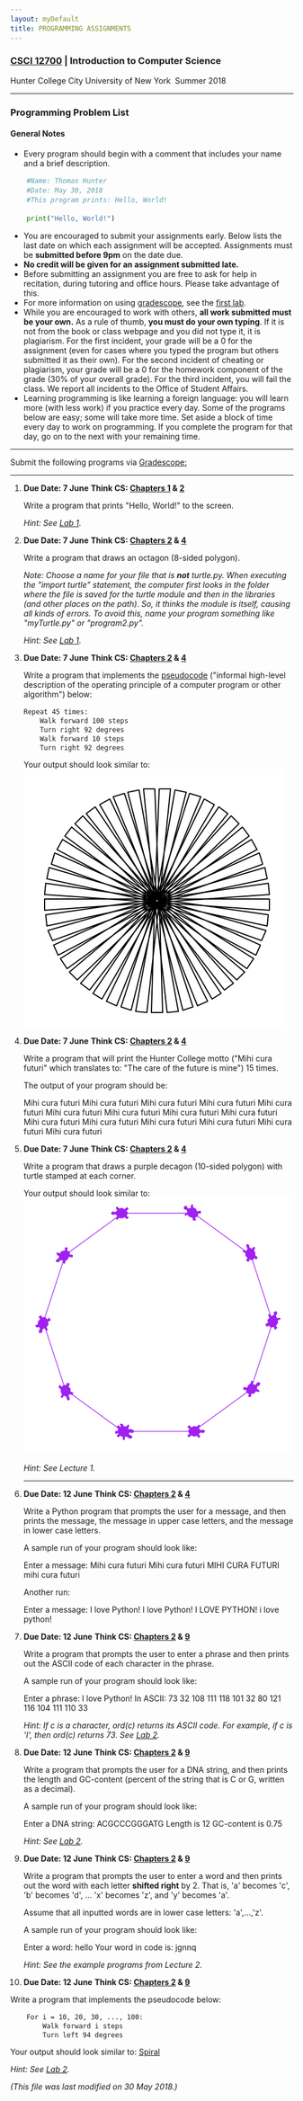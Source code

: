 ```yaml
---
layout: myDefault
title: PROGRAMMING ASSIGNMENTS
---
```

### [CSCI 12700](summer2018.md) | Introduction to Computer Science  
Hunter College City University of New York &nbsp;Summer 2018 

---

### Programming Problem List  


#### General Notes

*   Every program should begin with a comment that includes your name and a brief description.
```python    
    #Name: Thomas Hunter
    #Date: May 30, 2018
    #This program prints: Hello, World!
    
    print("Hello, World!")
```    
*   You are encouraged to submit your assignments early. Below lists the last date on which each assignment will be accepted. Assignments must be **submitted before 9pm** on the date due.
*   **No credit will be given for an assignment submitted late.**
*   Before submitting an assignment you are free to ask for help in recitation, during tutoring and office hours. Please take advantage of this.
*   For more information on using [gradescope](http://www.gradescope.com), see the [first lab](lab1.html).
*   While you are encouraged to work with others, **all work submitted must be your own.** As a rule of thumb, **you must do your own typing**. If it is not from the book or class webpage and you did not type it, it is plagiarism. For the first incident, your grade will be a 0 for the assignment (even for cases where you typed the program but others submitted it as their own). For the second incident of cheating or plagiarism, your grade will be a 0 for the homework component of the grade (30% of your overall grade). For the third incident, you will fail the class. We report all incidents to the Office of Student Affairs.
*   Learning programming is like learning a foreign language: you will learn more (with less work) if you practice every day. Some of the programs below are easy; some will take more time. Set aside a block of time every day to work on programming. If you complete the program for that day, go on to the next with your remaining time.
    

* * *

Submit the following programs via [Gradescope:](http://gradescope.com)

* * *

1.  **Due Date: 7 June** **Think CS: [Chapters 1](https://interactivepython.org/runestone/static/thinkcspy/GeneralIntro/toctree.html) & [2](https://interactivepython.org/runestone/static/thinkcspy/SimplePythonData/toctree.html)**  
    
    Write a program that prints "Hello, World!" to the screen.
    
    _Hint: See [Lab 1](lab1.html)._
    
2.  **Due Date: 7 June** **Think CS: [Chapters 2](https://interactivepython.org/runestone/static/thinkcspy/SimplePythonData/toctree.html) & [4](https://interactivepython.org/runestone/static/thinkcspy/PythonTurtle/toctree.html)**  
    
    Write a program that draws an octagon (8-sided polygon).  
      
    _Note: Choose a name for your file that is **not** turtle.py. When executing the "import turtle" statement, the computer first looks in the folder where the file is saved for the turtle module and then in the libraries (and other places on the path). So, it thinks the module is itself, causing all kinds of errors. To avoid this, name your program something like "myTurtle.py" or "program2.py"._
    
    _Hint: See [Lab 1](lab1.html)._
    
3.  **Due Date: 7 June** **Think CS: [Chapters 2](https://interactivepython.org/runestone/static/thinkcspy/SimplePythonData/toctree.html) & [4](https://interactivepython.org/runestone/static/thinkcspy/PythonTurtle/toctree.html)**  
    
    Write a program that implements the [pseudocode](http://en.wikipedia.org/wiki/Pseudocode) ("informal high-level description of the operating principle of a computer program or other algorithm") below:
    
        Repeat 45 times:
            Walk forward 100 steps
            Turn right 92 degrees
            Walk forward 10 steps
            Turn right 92 degrees
    
    Your output should look similar to:  
    ![](flower.png)
4.  **Due Date: 7 June** **Think CS: [Chapters 2](https://interactivepython.org/runestone/static/thinkcspy/SimplePythonData/toctree.html) & [4](https://interactivepython.org/runestone/static/thinkcspy/PythonTurtle/toctree.html)**  
    
    Write a program that will print the Hunter College motto ("Mihi cura futuri" which translates to: "The care of the future is mine") 15 times.
    
    The output of your program should be:
    
    Mihi cura futuri
    Mihi cura futuri
    Mihi cura futuri
    Mihi cura futuri
    Mihi cura futuri
    Mihi cura futuri
    Mihi cura futuri
    Mihi cura futuri
    Mihi cura futuri
    Mihi cura futuri
    Mihi cura futuri
    Mihi cura futuri
    Mihi cura futuri
    Mihi cura futuri
    Mihi cura futuri
    
5.  **Due Date: 7 June** **Think CS: [Chapters 2](https://interactivepython.org/runestone/static/thinkcspy/SimplePythonData/toctree.html) & [4](https://interactivepython.org/runestone/static/thinkcspy/PythonTurtle/toctree.html)**  
    
    Write a program that draws a purple decagon (10-sided polygon) with turtle stamped at each corner.
    
    Your output should look similar to:  
    ![](stampedDecagon.png)
    
    _Hint: See Lecture 1._
    
    * * *
    
6.  **Due Date: 12 June** **Think CS: [Chapters 2](https://interactivepython.org/runestone/static/thinkcspy/SimplePythonData/toctree.html) & [4](https://interactivepython.org/runestone/static/thinkcspy/PythonTurtle/toctree.html)**  
    
    Write a Python program that prompts the user for a message, and then prints the message, the message in upper case letters, and the message in lower case letters.
    
    A sample run of your program should look like:
    
    Enter a message:  Mihi cura futuri
    Mihi cura futuri
    MIHI CURA FUTURI
    mihi cura futuri
    
    Another run:
    
    Enter a message:  I love Python!
    I love Python!
    I LOVE PYTHON!
    i love python!
    
7.  **Due Date: 12 June** **Think CS: [Chapters 2](https://interactivepython.org/runestone/static/thinkcspy/SimplePythonData/toctree.html) & [9](http://interactivepython.org/runestone/static/thinkcspy/Strings/toctree.html)**  
    
    Write a program that prompts the user to enter a phrase and then prints out the ASCII code of each character in the phrase.
    
    A sample run of your program should look like:
    
    Enter a phrase:  I love Python!
    In ASCII: 
    73
    32
    108
    111
    118
    101
    32
    80
    121
    116
    104
    111
    110
    33
    
    _Hint: If c is a character, ord(c) returns its ASCII code. For example, if c is 'I', then ord(c) returns 73. See [Lab 2](lab2.html)._
    
8.  **Due Date: 12 June** **Think CS: [Chapters 2](https://interactivepython.org/runestone/static/thinkcspy/SimplePythonData/toctree.html) & [9](http://interactivepython.org/runestone/static/thinkcspy/Strings/toctree.html)**  
    
    Write a program that prompts the user for a DNA string, and then prints the length and GC-content (percent of the string that is C or G, written as a decimal).
    
    A sample run of your program should look like:
    
    Enter a DNA string:  ACGCCCGGGATG
    Length is 12
    GC-content is 0.75
    
    _Hint: See [Lab 2](lab2.html)._
    
9.  **Due Date: 12 June** **Think CS: [Chapters 2](https://interactivepython.org/runestone/static/thinkcspy/SimplePythonData/toctree.html) & [9](http://interactivepython.org/runestone/static/thinkcspy/Strings/toctree.html)**  
    
    Write a program that prompts the user to enter a word and then prints out the word with each letter **shifted right** by 2. That is, 'a' becomes 'c', 'b' becomes 'd', ... 'x' becomes 'z', and 'y' becomes 'a'.
    
    Assume that all inputted words are in lower case letters: 'a',...,'z'.
    
    A sample run of your program should look like:
    
    Enter a word: hello 
    Your word in code is: 
    jgnnq
    
    _Hint: See the example programs from Lecture 2._
    
10.  **Due Date: 12 June** **Think CS: [Chapters 2](https://interactivepython.org/runestone/static/thinkcspy/SimplePythonData/toctree.html) & [9](http://interactivepython.org/runestone/static/thinkcspy/Strings/toctree.html)**  

   Write a program that implements the pseudocode below:

        For i = 10, 20, 30, ..., 100:
            Walk forward i steps
            Turn left 94 degrees

   Your output should look similar to: [Spiral](spiral10.png)

   _Hint: See [Lab 2](lab2.html)._
   
<!--    

11.  **Due Date: 22 February** **Think CS: [Chapters 4](https://interactivepython.org/runestone/static/thinkcspy/PythonTurtle/toctree.html) & [9](http://interactivepython.org/runestone/static/thinkcspy/Strings/toctree.html)**  
    
    Write a program that asks the user for a message and then prints the message out, one character per line, in reverse order.
    
    A sample run of your program should look like:
    
    Enter a message:  I love Python!
    !
    n
    o
    h
    t
    y
    P
    
    e
    v
    o
    l
    
    I
    
    _Hint: See [Lab 2](lab2.html) or Lecture 2 notes._
    
12.  **Due Date: 23 February** **Think CS: [Chapters 2](https://interactivepython.org/runestone/static/thinkcspy/SimplePythonData/toctree.html) & [4](http://interactivepython.org/runestone/static/thinkcspy/PythonTurtle/toctree.html)**  
    
    Modify the program from [Lab 3](lab3.html) to show the shades of green.
    
    Your output should look similar to:  
    ![](shadesOfGreen.png)
    
13.  **Due Date: 26 February** **Think CS: [Chapters 2](https://interactivepython.org/runestone/static/thinkcspy/SimplePythonData/toctree.html) & [4](http://interactivepython.org/runestone/static/thinkcspy/PythonTurtle/toctree.html)**  
    
    Write a program that asks the user for the hexcode of a color and then displays a turtle that color.
    
    A sample run of your program should look like:
    
    Enter a hex string:  #A922A9
    
    and the output should look similar to:  
    ![](../f17/purplyTurtle.png)
    
    _Hint: See [Section 4.3](http://interactivepython.org/runestone/static/thinkcspy/PythonTurtle/InstancesAHerdofTurtles.html) for setting the background color and [Lab 3](lab3.html) for colors._
    
14.  **Due Date: 27 February** **Think CS: [Chapters 2](https://interactivepython.org/runestone/static/thinkcspy/SimplePythonData/toctree.html) & [4](https://interactivepython.org/runestone/static/thinkcspy/PythonTurtle/toctree.html)**  
    
    Write a program that asks the user for a name of an image .png file and the name of an output file. Your program should create a new image that has only the green channel of the original image.
    
    A sample run of your program should look like:
    
    Enter name of the input file:  csBridge.png
    Enter name of the output file:  greenH.png
    
    Sample input and resulting output files:
    
    ![](../f17/csBridge.png) ![](greenH.png)
    
    Note: before submitting your program for grading, remove the commands that show the image (i.e. the ones that pop up the graphics window with the image). The program is graded on a server on the cloud and does not have a graphics window, so, the plt.show() commands will give an error. Instead, the files your program produces are compared pixel-by-pixel to the answer to check for correctness.
    
15.  **Due Date: 28 February** **Think CS: [Chapters 2](https://interactivepython.org/runestone/static/thinkcspy/SimplePythonData/toctree.html) & [4](http://interactivepython.org/runestone/static/thinkcspy/PythonTurtle/toctree.html)**  
    
    Write a program that implements the pseudcode below. Your program should ask the user for a binary number and print out the corresponding decimal number.
    
        Ask user for input, and store in the string, binString.
        Set decNum = 0.
        For each c in binString,
            Set n to be int(c)
            Double decNum and add n to it (decNum = 2 * decNum + n)
        Print decNum
    		
    
    A sample run of the program:
    
    Enter binary number: 10
    Your number in decimal is 2
    
    And another sample run of the program:
    
    Enter binary number: 1111
    Your number in decimal is 15
    
    Note: here's a quick [review](https://www.mathsisfun.com/binary-number-system.html) of binary numbers.
    
    * * *
    
16.  **Due Date: 1 March** **Reading: Think CS: [Section 2.7](http://interactivepython.org/runestone/static/thinkcspy/SimplePythonData/OperatorsandOperands.html)**  
    
    Write a program that converts kilometers to miles. Your program should prompt the user for the number of kilometers and then print out the number of miles.
    
    A useful formula: _miles = 0.621371* kilometers_.
    
    See [Lab 4](lab4.html) for designing Input-Process-Output programs.
    
17.  **Due Date: 2 March** **Reading: Think CS: [Section 2.7](http://interactivepython.org/runestone/static/thinkcspy/SimplePythonData/OperatorsandOperands.html) & [4](http://interactivepython.org/runestone/static/thinkcspy/PythonTurtle/toctree.html)**  
    
    Write a program that implements the pseudocode below:
    
    1\.  Ask the user for the number of hours until the weekend.
    2\.  Print out the days until the weekend (days = hours // 24)
    3\.  Print out the leftover hours (leftover = hours % 24)
    
    A sample run of your program should look like:
    
    Enter number of hours:  27
    Days: 1
    Hours: 3
    
    and another sample run:
    
    Enter number of hours:  52
    Days: 2
    Hours: 4
    
    _Hint: See [Section 2.7](http://interactivepython.org/runestone/static/thinkcspy/SimplePythonData/OperatorsandOperands.html)._
    
18.  **Due Date: 5 March** **Reading: Think CS: [Chapters 4](http://interactivepython.org/runestone/static/thinkcspy/PythonTurtle/toctree.html) & [7](http://interactivepython.org/runestone/static/thinkcspy/Selection/toctree.html)**  
    
    Write a program that asks the user for 5 whole (integer) numbers. For each number, turn the turtle left the degrees entered and then the turtle should move forward 100.
    
    A sample run of your program should look like:
    
    Enter a number: 270
    Enter a number: 100
    Enter a number: 190
    Enter a number: 200
    Enter a number: 80
    
    and the output should look similar to:  
    ![](5turns.png)
    
19.  **Due Date: 6 March** **Reading: Think CS: [Chapters 4](http://interactivepython.org/runestone/static/thinkcspy/PythonTurtle/toctree.html) & [7](http://interactivepython.org/runestone/static/thinkcspy/Selection/toctree.html)**  
    
    Modify the flood map of NYC from [Lab 4](lab4.html) to color the region of the map with elevation greater than 6 feet and less than or equal 20 feet above sea level the color grey (50% red, 50% green, and 50% blue).
    
    Your resulting map should look like:
    
    ![](../f17/floodMap2.png)
    
    and be saved to a file called floodMap.png.
    
    Note: before submitting your program for grading, remove the commands that show the image (i.e. the ones that pop up the graphics window with the image). The program is graded on a server on the cloud and does not have a graphics window, so, the plt.show() commands will give an error. Instead, the files your program produces are compared pixel-by-pixel to the answer to check for correctness.
    
20.  **Due Date: 8 March** **Reading: [Think CS: Section 8.10](http://interactivepython.org/runestone/static/thinkcspy/MoreAboutIteration/2DimensionalIterationImageProcessing.html)**  
    
    Modify the map-mapking program from [Lab 4](lab4.html) to create a map that outlines the coastline. Your program should create a new image, called coast.png with the pixels colored as follows:
    
    *   If the elevation is less than or equal to 0, color the pixel 50% blue (and 0% red and 0% green).
    *   If the elevation is exactly 1, color the pixel 75% red, 75% green, and 75% blue.
    *   Otherwise, the pixel should be colored 50% red, 50% green, and 50% blue.
    
    Your resulting map should look like:
    
    ![](coast.png)
    
    and be saved to a file called coast.png.
    
    Note: before submitting your program for grading, remove the commands that show the image (i.e. the ones that pop up the graphics window with the image). The program is graded on a server on the cloud and does not have a graphics window, so, the plt.show() commands will give an error. Instead, the files your program produces are compared pixel-by-pixel to the answer to check for correctness.
    
    * * *
    
21.  **Due Date: 9 March** **Reading: Think CS: [Chapter 7](http://interactivepython.org/runestone/static/thinkcspy/Selection/toctree.html)**  
    
    Write a program that asks the user for the name of a png file and print the number of pixels that are nearly white (the fraction of red, the fraction of green, and the fraction of blue are all above 0.75).
    
    For example, if your file was of the snow pack in the Sierra Nevada mountains in California in February 2014:
    
    ![](../f17/CaliforniaDrought_02232014_md.png)
    
    then a sample run would be:
    
    Enter file name:  caDrought2014.png
    Snow count is 38010
    
    Note: for this program, you only need to compute the snow count. Showing the image will confuse the grading script, since it's only expecting the snow count.
    
    _Hint: See [Lab 5](lab5.html)_.
    
22.  **Due Date: 12 March** **Reading: [Burch's Logic & Circuits](http://www.toves.org/books/logic/)**  
    
    Write a logical epxression that is equivalent to the circuit that computes the majority of 3 inputs, called in1, in2, in3:
    
    *   If two or more of the inputs are True, then your expression should evaluate to True.
    *   Otherwise (two or more of the inputs are False), then your expression should evaluate to False.
    
    ![](../f17/maj7.png)
    
    Save your expression to a text file. See [Lab 5](lab5.html) for the format for submitting logical expressions to Gradescope.
    
23.  **Due Date: 13 March** **Reading: [Burch's Logic & Circuits](http://www.toves.org/books/logic/)**  
    Build a circuit that has the same behavior as a nor gate (i.e. for the same inputs, gives identical output) using only and, or, and not gates.
    
    ![](norGate.png)
    
    Save your expression to a text file. See [Lab 5](lab5.html) for the format for submitting logical expressions to Gradescope.
    
24.  **Due Date: 14 March** **Reading: Think CS: [Chapters 2](http://interactivepython.org/runestone/static/thinkcspy/SimplePythonData/toctree.html) & [4](http://interactivepython.org/runestone/static/thinkcspy/PythonTurtle/toctree.html)**  
    
    The program [turtleString.py](../f17/turtleString.py) takes a string as input and uses that string to control what the turtle draws on the screen (inspired by [code.org's graph paper programming](https://code.org/curriculum/course2/1/Teacher)). Currently, the program processes the following commands:
    
    *   'F': moves the turtle forward 50 steps
    *   'L': turns the turtle 90 degrees to the left
    *   'R': turns the turtle 90 degrees to the right
    *   '^': lifts the pen
    *   'v': lowers the pen
    
    For example, if the user enters the string "FLFLFLFL^FFFvFLFLFLFL", the turtle would move forward and then turn left. It repeats this 4 times, drawing a square. Next, it lifts the pen and move forward 3, puts the pen back down and draw another square.
    
    Modify this program to allow the user also to specify with the following symbols:
    
    *   'B': moves the turtle backwards 50 steps
    *   'S': makes the turtle stamp
    *   'l': turns the turle 45 degrees to the left
    *   'r': turns the turtle 45 degrees to the right
    *   'p': change the pen color to purple
    
    _Hint: See Lecture 4 notes._
    
25.  **Due Date: 15 March** **Think CS: [Chapter 4](https://interactivepython.org/runestone/static/thinkcspy/PythonTurtle/toctree.html) & [Section 7.4](http://interactivepython.org/runestone/static/thinkcspy/Selection/ConditionalExecutionBinarySelection.html)**
    
    Write a program that uses the turtle package to implement the following pseudocode:
    
    1\.  Ask the user for a whole number.  
    2\.  If that number is even, your turtle should draw a blue line 
        towards the left hand side of the screen. 
    3\.  If that number is odd, your turtle should draw a red line 
        towards the right hand side of the screen.
    
    A sample run of your program should look like:
    
    Enter a whole number: 2
    
    and the output should look similar to:  
    ![](leftTurtle.png)
    
    Another run:
    
    Enter a whole number: -1
    
    and the output should look similar to:  
    ![](rightTurtle.png)  
    
    _Hint: See [Section 7.4](http://interactivepython.org/runestone/static/thinkcspy/Selection/ConditionalExecutionBinarySelection.html) of the Python textbook and Lecture 4 notes._
    
    * * *
    
26.  **Due Date: 16 March** **Reading: [Numpy tutorial (DataCamp)](https://www.datacamp.com/community/tutorials/python-numpy-tutorial)**  
    
    Modify the program from [Lab 6](lab6.html) that displays the [NYC historical population data](../f17/nycHistPop.csv). Your program should ask the user for the borough, an name for the output file, and then display the fraction of the population that has lived in that borough, over time.
    
    A sample run of the program:
    
    Enter borough name:  Queens
    Enter output file name:  qFraction.png
    
    The file qFraction.png:
    
    ![](../f17/qFraction.png)
    
    Note: before submitting your program for grading, remove the commands that show the image (i.e. the ones that pop up the graphics window with the image). The program is graded on a server on the cloud and does not have a graphics window, so, the plt.show() commands will give an error. Instead, the files your program produces are compared pixel-by-pixel to the answer to check for correctness.
    
27.  **Due Date: 19 March** **Reading: [10-mins to Pandas](https://pandas.pydata.org/pandas-docs/stable/10min.html), [DataCamp Pandas](https://www.datacamp.com/community/tutorials/pandas-tutorial-dataframe-python#gs.hnyRaik)**  
    
    Write a program that computes the average and maximum population over time for a borough (entered by the user). Your program should assume that the NYC historical population data file, [nycHistPop.csv](../f17/nycHistPop.csv) is in the same directory.
    
    A sample run of your program:
    
    Enter borough: Staten Island
    Average population:  139814.23076923078
    Maximum population:  474558
    
    and another run:
    
    Enter borough: Brooklyn
    Average population:  1252437.5384615385
    Maximum population:  2738175
    
    _Hint: See [Lab 6](lab6.html)_.
    
28.  **Due Date: 20 March** **Reading: Think CS [Chapter 7](http://interactivepython.org/runestone/static/thinkcspy/Selection/toctree.html)**  
    
    Write a program that asks the user for the hour of the day (in 24 hour time), and prints
    
    *   "Good Morning" if it is strictly before 12,
    *   "Good Afternoon" if it is 12 or greater, but strictly before 17, and
    *   "Good Evening" otherwise.
    
    A sample run:
    
    Enter hour (in 24 hour time):  11
    Good Morning
    
    Another sample run:
    
    Enter hour (in 24 hour time):  20
    Good Evening
    
    And another run:
    
    Enter hour (in 24 hour time):  15
    Good Afternoon
    
29.  **Due Date: 21 March** **Reading: [Ubuntu Terminal Reference Sheet](https://help.ubuntu.com/community/UsingTheTerminal)**  
    
    Write an Unix shell script that prints Hello, World to the screen.
    
    Submit a single text file containing your shell commands. See [Lab 6](lab6.html).
    
30.  **Due Date: 22 March** **Reading: [Burch's Logic & Circuits](http://www.toves.org/books/logic/)**  
    
    Logical gates can be used to do arithmetic on binary numbers. For example, we can write a logical circuit whose output is one more than the inputted number. Our inputs are in1 and in2 and the outputs are stored in out1, out2, and out3.
    
    [![](../f17/incrementCircuit.png)  
    (click to launch new window with circuit)](http://www.neuroproductions.be/logic-lab/index.php?id=80507)
    
    Here is a table of the inputs and outputs:
    
    Inputs
    
    Outputs
    
    Decimal  
    Number
    
    in1
    
    in2
    
    Decimal  
    Number
    
    out1
    
    out2
    
    out3
    
    0
    
    0
    
    0
    
    1
    
    0
    
    0
    
    1
    
    1
    
    0
    
    1
    
    2
    
    0
    
    1
    
    0
    
    2
    
    1
    
    0
    
    3
    
    0
    
    1
    
    1
    
    3
    
    1
    
    1
    
    4
    
    1
    
    0
    
    0
    
    Submit a text file with each of the outputs on a separate line:
    
    #Name:  YourNameHere
    #Date:  April 2017
    #Logical expressions for a 4-bit incrementer
    
    out1 = ...
    out2 = ...
    out3 = ...
    
    Where "..." is replaced by your logical expression (see [Lab 5](lab5.html)).
    
    * * *
    
31.  **Due Date: 23 March** **Reading: [10-mins to Pandas](https://pandas.pydata.org/pandas-docs/stable/10min.html), [DataCamp Pandas](https://www.datacamp.com/community/tutorials/pandas-tutorial-dataframe-python#gs.hnyRaik)**  
    
    Modify the program from [Lab 7](lab7.html) to:
    
    *   asks the user to specify the input file,
    *   asks the user to specify the output file,
    *   makes a plot of the fraction of the total population that are children over time from the data in input file, and
    *   stores the plot in the output file the user specified.
    
    A sample run of the program:
    
    Enter name of input file:  DHS\_2015\_2016.csv
    Enter name of output file:  dhsPlot.png
    
    which produces an output:
    
    ![](../f17/dhsPlot.png)
    
    Note: The grading script is expecting that the label (i.e. name of your new column) is "Fraction Children".
    
32.  **Due Date: 26 March** **Reading: Think CS [Section 6.7](http://interactivepython.org/runestone/static/thinkcspy/Functions/mainfunction.html)**  
    
    Write a program, using a function main() that prints "Hello, World!" to the screen. See [Lab 7](lab7.html).
    
33.  **Due Date: 27 March** **Reading: Think CS [Chapter 9](http://interactivepython.org/runestone/static/thinkcspy/Strings/toctree.html)**  
    
    Write a program that asks the user for a list of nouns (separated by spaces) and approximates the fraction that are plural by counting the fraction that end in "s". Your program should output the total number of words and the fraction that end in "s". You may assume that words are separated by spaces (and ignore the possibility of tabs and punctuation between words.)
    
    A sample run of the program:
    
    Enter nouns: apple bananas cantalopes durian 
    Number of words:  4
    Fraction of your list that is plural is 0.5
    
    And another sample run of the program:
    
    Enter nouns: hats gloves coats glasses scarves
    Number of words:  5
    Fraction of your list that is plural is 1.0 
    
    _Hint: Break this problem into pieces:_
    
    _*   First, count the number of words in the string the user entered (hint: count the number of spaces). Print out the number of words. Make sure this works before going onto the next part.
    *   Next, ignoring the last word (which is a special case and can be dealt with separately), count the number of words ending in 's' (hint: count the number of "s "). Test that this part works before going on to the next step.
    *   Last, check the last word to see if it ends in "s"-- since it's the last word, the "s" will always occur at the same index in the string._
    
    _Implement (and test!) each part and then go on to the next._  
    
34.  **Due Date: 29 March** **Reading: [Burch's Logic & Circuits](http://www.toves.org/books/logic/)**  
    
    Write a logical expression that takes a single input, in1, and **always** returns True. Your expression must only use in1 and the logical operators, and, or, and not
    
    See [Lab 5](lab5.html) for the format for submitting logical expressions to Gradescope.
    
    _Hint: Think about the circuit below:_
    
    ![](../f17/PorNotP.png)
    
35.  **Due Date: 10 April**
    
    Write a program that asks the user for the name of an image, the name of an output file. Your program should then save the lower left quarter of the image to the output file specified by the user.
    
    A sample run of your program should look like:
    
    Enter image file name: hunterLogo.png
    Enter output file: logoLL.png
    
    which would have as input and output:
    
    ![](hunterLogo2.png) ![](logoLL.png)
    
    _Hint: See sample programs from Lectures 4 and 6._
    
    Note: before submitting your program for grading, remove any commands that show the image (i.e. the ones that pop up the graphics window with the image). The program is graded on a server on the cloud and does not have a graphics window, so, the plt.show() commands will give an error. Instead, the files your program produces are compared pixel-by-pixel to the answer to check for correctness.
    
    * * *
    
36.  **Due Date: 11 April** **Reading: [10-mins to Pandas](https://pandas.pydata.org/pandas-docs/stable/10min.html), [DataCamp Pandas](https://www.datacamp.com/community/tutorials/pandas-tutorial-dataframe-python#gs.hnyRaik)**  
    
    Modify the parking ticket program from [Lab 8](lab8.html) to do the following:
    
    *   Ask the user for the name of the input file.
    *   Ask the user for the attribute (column header) to search by.
    
    A sample run:
    
    Enter file name:  Parking\_Violations\_Jan_2016.csv
    Enter attribute:  Vehicle Color
    The 10 worst offenders are:
    WHITE    2801
    WH       2695
    GY       1420
    BK       1153
    BLACK    1054
    BROWN     727
    BL        656
    GREY      574
    SILVE     450
    BLUE      412
    Name: Vehicle Color, dtype: int64
    
    And another run:
    
    Enter file name:  Parking\_Violations\_Jan_2016.csv
    Enter attribute:  Vehicle Year
    The 10 worst offenders are:
    0       3927
    2015    1265
    2014    1143
    2013    1105
    2012     772
    2011     666
    2007     643
    2008     559
    2010     509
    2006     499
    Name: Vehicle Year, dtype: int64
    
37.  **Due Date: 12 April** **Reading: [Github Guide](https://guides.github.com/activities/hello-world/)**  
    
    In [Lab 8](lab8.html), you created a github account. Submit a text file with the name of your account. The grading script is expecting a file with the format:
    
    #Name:  Your name 
    #Date:  April 2017
    #Account name for my github account
    
    AccountNameGoesHere
    
    Note: it takes a few minutes for a newly created github account to be visible. If you submit to gradescope and get a message that the account doesn't exist, wait a few minutes and try again.
    
38.  **Due Date: 13 April** **Reading: Think CS: [Chapter 6](http://interactivepython.org/runestone/static/thinkcspy/Functions/toctree.html)**  
    
    Fill in the missing function, monthString(), in the program, months.py (available at: [https://github.com/stjohn/csci127](https://github.com/stjohn/csci127)). The function should take number between 1 and 12 as a parameter and returns the corresponding month as a string. For example, if the parameter is 1, your function should return "January". If the parameter is 2, your function should return out "February", etc.
    
    Note: The grading scripts are expecting that your function is called monthString(). You need to use that name, since instead of running the entire program, the scripts are "unit testing" the function-- that is, calling that function, in isolation, with differrent inputs to verify that it performs correctly.
    
    _Hint: See notes from Lecture 7 and [Lab 8](lab8.html)._
    
39.  **Due Date: 16 April** **Reading: [10-mins to Pandas](https://pandas.pydata.org/pandas-docs/stable/10min.html), [DataCamp Pandas](https://www.datacamp.com/community/tutorials/pandas-tutorial-dataframe-python#gs.hnyRaik)**  
    
    Write a program that asks the user for a CSV of collision data (see note below about obtaining reported collisions from NYC OpenData). Your program should then list the top three contributing factors for the primary vehichle of collisions ("CONTRIBUTING FACTOR VEHICLE 1") in the file.
    
    A sample run:
    
    Enter CSV file name:  collisionsNewYears2016.csv
    Top three contributing factors for collisions:
    Driver Inattention/Distraction    136
    Unspecified                       119
    Following Too Closely              37
    Name: CONTRIBUTING FACTOR VEHICLE 1, dtype: int64
    
    This assignment uses collision data collected and made publicly by [New York City Open Data](https://nycopendata.socrata.com), and can be found at:
    
    > [https://data.cityofnewyork.us/Public-Safety/NYPD-Motor-Vehicle-Collisions/h9gi-nx95](https://data.cityofnewyork.us/Public-Safety/NYPD-Motor-Vehicle-Collisions/h9gi-nx95).
    
    Since the files are quite large, use the "Filter" option and choose your birthday in 2016 and "Export" (in CSV format) all collisions for that day. We will use this data set for future programs, so, instead of downloading the test files multiple times, save a copy for future use.
    
    _Hint: See [Lab 8](lab8.html) for accessing and analyzing structured data._
    
40.  **Due Date: 17 April** **Reading: Think CS [Chapter 6](http://interactivepython.org/runestone/static/thinkcspy/Functions/toctree.html)**
    
    Write two functions, triangle() and nestedTriangle(). Both functions take two parameters: a turtle and an edge length. The pseudocode for triangle() is:
    
        triangle(t, length):
        1\.  If length > 10:
        2\.     Repeat 3 times:
        3\.         Move t, the turtle, forward length steps.
        4\.         Turn t left 120 degrees.
        5\.     Call triangle with t and length/2.
    
    The pseudocode for nestedTriangle() is very similar:
    
        nestedTriangle(t, length):
        1\.  If length > 10:
        2\.     Repeat 3 times:
        3\.         Move t, the turtle, forward length steps.
        4\.         Turn t left 120 degrees.
        5\.         Call nestedTriangle with t and length/2.
    
    A template program, nestingTrianges.py, is available on the [CSci 127 repo on github](https://github.com/stjohn/csci127). The grading script does not run the whole program, but instead tests your function separately ('unit tests') to determine correctness. As such, the function names must match exactly (else, the scripts cannot find it). Make sure to use the function names from the github program (it is expecting triangle() and nestedTriangle()).
    
    A sample run:
    
    Enter edge length:  160
    
    which would produce:
    
    ![](triangles.png) 
    
    * * *
    
41.  **Due Date: 18 April** **Reading: [Folium Tutorial](http://python-visualization.github.io/folium/docs-master/quickstart.html#Getting-Started)**  
    
    Write a program that uses folium to make a map of New York City. Your map should be centered at (40.75, -74.125) and include a marker for the main campus of Hunter College. The HTML file your program creates should be called: nycMap.html
    
    _Hint: See [Lab 9](lab9.html)._
    
42.  **Due Date: 19 April** **Reading: [Folium Tutorial](http://python-visualization.github.io/folium/docs-master/quickstart.html#Getting-Started)**  
    
    Using folium (see [Lab 9](lab9.html)), write a program that asks the user for the name of a CSV file, name of the output file, and creates a map with markers for all the traffic collisions from the input file.
    
    A sample run:
    
    Enter CSV file name:  collisionsThHunterBday.csv
    Enter output file:  thMap.html
    
    which would produce the html file:
    
    (The demo above is for October 18, 2016 using the time the collision occurred ("TIME") to label each marker and changed the underlying map with the option: tiles="Cartodb Positron" when creating the map.)
    
    This assignment uses collision data collected and made publicly by [New York City Open Data](https://nycopendata.socrata.com). See Programming Problem #39 for details on this data set. When creating datasets to test your program, you will need to filter for both date (to keep the files from being huge) and that there's a location entered. The former is explained above; to check the latter, add the additional filter condition of "LONGITUDE is not blank".
    
    _Hint: For this data set, the names of the columns are "LATITUDE" and "LONGITUDE" (unlike the previous map problem, where the data was stored with "Latitude" and "Longitude")._
    
43.  **Due Date: 20 April** **Reading: Think CS [Chapter 6](http://interactivepython.org/runestone/static/thinkcspy/Functions/toctree.html) and [Chapter 7](http://interactivepython.org/runestone/static/thinkcspy/Selection/toctree.html)**  
    
    Write a function, computeFare(), that takes as two parameters: the zone and the ticket type, and returns the Long Island Railroad fare.
    
    *   If the zone is 1 and the ticket type is "peak", the fare is 8.75.
    *   If the zone is 1 and the ticket type is "off-peak", the fare is 6.25.
    *   If the zone is 2 or 3 and the ticket type is "peak", the fare is 10.25.
    *   If the zone is 2 or 3 and the ticket type is "off-peak", the fare is 7.50.
    *   If the zone is 4 and the ticket type is "peak", the fare is 12.00.
    *   If the zone is 4 and the ticket type is "off-peak", the fare is 8.75.
    *   If the zone is 5, 6, or 7 and the ticket type is "peak", the fare is 13.50.
    *   If the zone is 5, 6, or 7 and the ticket type is "off-peak", the fare is 9.75.
    *   If the zone is greater than 8, return a negative number (since your calculator does not handle inputs that high).
    
    A template program, LIRRtransit.py, is available on the [CSci 127 repo on github](https://github.com/stjohn/csci127). The grading script does not run the whole program, but instead tests your function separately ('unit tests') to determine correctness. As such, the name of the function must match exactly (else, the scripts cannot find it).
    
    A sample run:
    
    Enter the number of zones: 4
    Enter the ticket type (peak/off-peak): off-peak
    The fare is 8.75
    
    And another:
    
    Enter the number of zones: 6
    Enter the ticket type (peak/off-peak): peak
    The fare is 13.5
    
    _Hint: See [Lab 8](lab8.html)._
    
44.  **Due Date: 23 April** **Reading: Think CS: [Chapter 6](http://interactivepython.org/runestone/static/thinkcspy/Functions/toctree.html) and [Folium Tutorial](http://python-visualization.github.io/folium/docs-master/quickstart.html#Getting-Started)**  
    
    Fill in the following functions in a program that maps GIS data from NYC OpenData CSV files and marks the current location and closest point:
    
    *   getData() that asks the user for the name of the CSV and returns a dataframe of the contents.
    *   getColumnNames() that asks the user for the exact name of the columns that contains the latitude and longitude and returns those values as a tuple. Since the NYC OpenData files use different names for the columns in different datasets (such as "Lat", "Latitude", "LATITUDE" for latitude), the program asks for the name of the column as well as the name of the data file.
    *   getLocale() asks the user for latitude and longitude of the user's current location and returns those floating points numbers.
    *   computeDist() that computes the squared distance between two points (x1,y1) and (x2,y2):
        
        > (x1-x2)2 \+ (y1-y2)2
        
    
    A sample run to find the closest CUNY campus to the Brooklyn Navy Yard:
    
    Enter CSV file name: cunyLocations.csv
    Enter column name for latitude: Latitude
    Enter column name for longitude: Longitude
    Enter current latitude: 40.7021
    Enter current longitude: -73.9708
    Enter output file: closestCUNY.html
    
    which would produce the html file:
    
    Another sample run to find the closest recycling bin to Roosevelt Island (using the list of recycling bins from [https://data.cityofnewyork.us/Environment/Litter-Basket-Inventory/es7t-6u8y](https://data.cityofnewyork.us/Environment/Litter-Basket-Inventory/es7t-6u8y)):
    
    Enter CSV file name: recyclingBins.csv
    Enter column name for latitude: Latitude
    Enter column name for longitude: Longitude
    Enter current latitude: 40.7605
    Enter current longitude: -73.951
    Enter output file: recyc.html
    
    which would produce the html file:
    
    A template program, closestPoint.py, is available on the [CSci 127 repo on github](https://github.com/stjohn/csci127). The grading script does not run the whole program, but instead runs each of your functions separately ('unit tests') to determine correctness. As such, the names of the functions must match exactly the ones listed above (else, the scripts cannot find them).
    
    _Hint: See [Lab 9](lab9.html)._
    
45.  **Due Date: 24 April** **Reading: Think CS: [Chapter 6](http://interactivepython.org/runestone/static/thinkcspy/Functions/toctree.html)**  
    
    Fill in the missing functions:
    
    *   average(region): Takes a region of an image and returns the average red, green, and blue values across the region.
    *   setRegion(region,r,g,b): Takes a region of an image and red, green, and blue values, r, g, b. Sets the region so that all points have red values of r, green values of g, and blue values of b.
    
    The functions are part of a program that averages smaller and smaller regions of an image until the underlying scene is visible (inspired by the elegant [koalas to the max](http://koalastothemax.com)).
    
    For example, if you inputted our favorite image, you would see (left to right):
    
    ![](../f17/refined1.png) ![](../f17/refined2.png) ![](../f17/refined3.png) ![](../f17/refined4.png) ![](../f17/refined5.png) ![](../f17/refined6.png) ![](../f17/refined7.png) ![](../f17/refined8.png)
    
    and finally:
    
    ![](../f17/csBridge.png)
    
    A template program, averageImage.py, is available on the [CSci 127 repo on github](https://github.com/stjohn/csci127). The grading script does not run the whole program, but instead runs each of your functions separately ('unit tests') to determine correctness. As such, the names of the functions must match exactly the ones listed above (else, the scripts cannot find them).
    
    _Hint: See notes from Lecture 9._
    
    * * *
    
46.  **Due Date: 25 April** **Reading: Think CS: [Chapter 3](http://interactivepython.org/runestone/static/thinkcspy/Debugging/toctree.html#)**  
    
    Modify the program from [Lab 10](lab10.html) that makes a turtle walk 100 times. Each "walk" is 10 steps forward and the turtle can turn 0,1,2,...,359 degrees (chosen randomly) at the beginning of each walk.
    
    A sample run of your program:
    
    ![](../f17/randomWalk.png)
    
47.  **Due Date: 26 April** **Reading: Think CS: [Debugging Code](http://interactivepython.org/runestone/static/thinkcspy/toctree.html)**  
    
    The program, [errorsHex.py](https://github.com/stjohn/csci127/blob/master/errorsHex.py), has lots of errors. Fix the errors and submit the modified program.
    
    _Hint: See [Lab 10](lab10.html)._
    
48.  **Due Date: 27 April** **Reading: [Ubuntu Terminal Reference Sheet](https://help.ubuntu.com/community/UsingTheTerminal)**  
    
    Write an Unix shell script that does the following:
    
    *   Creates a directory, projectFiles.
    *   Creates 3 additional directories (as subdirectories of projectFiles): source, data, and results.
    
    Submit a single text file containing your shell commands. See [Lab 10](lab10.html).
    
    _Hint: See [Lab 10](lab10.html)._
    
    * * *
    
49.  **Due Date: 30 April** **Reading: [MIPS Wikibooks](https://en.wikibooks.org/wiki/MIPS_Assembly/Instruction_Formats)**  
    
    Write a **simplified machine language program** that prints: I love Python
    
    See [Lab 11](lab11.html) for details on submitting the simplified machine language programs.
    
    _Hint: You may find the following table useful:_
    
    ![](../f17/ASCIITable.png)  
    _(Image from wikimedia commons)_
    
50.  **Due Date: 1 May** **Reading: [MIPS Wikibooks](https://en.wikibooks.org/wiki/MIPS_Assembly/Instruction_Formats)**  
    
    Write a **simplified machine language program** that has register $s0 loop through the numbers 10, 8, 6, ..., 2, 0.
    
    See [Lab 11](lab11.html) for details on submitting the simplified machine language programs.
    
51.  **Due Date: 2 May** **Reading: [Chapter 8](http://interactivepython.org/runestone/static/thinkcspy/MoreAboutIteration/toctree.html)**  
    
    Write a program that asks the user to enter a string. If the user enters an empty string, your program should continue prompting the user for a new string until they enter a non-empty string. Your program should then print out the string entered.
    
    A sample run of your program:
    
    Enter a non-empty string: 
    That was empty.  Try again.
    Enter a non-empty string: 
    That was empty.  Try again.
    Enter a non-empty string: Mihi cura futuri
    You entered: Mihi cura futuri
    
    _Hint: See [Lab 10](lab10.html)._
    
52.  **Due Date: 3 May** **Reading: [Ubuntu Terminal Reference Sheet](https://help.ubuntu.com/community/UsingTheTerminal)**  
    
    Using Unix shell commands, write a script that counts the number of .py files in current working directory.
    
    _Hint: See [Lab 11](lab11.html)._
    
    * * *
    
53.  **Due Date: 7 May** **Reading: [Cplusplus Tutorial](http://www.cplusplus.com/files/tutorial.pdf)**  
    
    Write a **C++ program** that prints "Hello, World!" to the screen.
    
    _Hint: See [Lab 12](lab12.html) for getting started with C++._
    
54.  **Due Date: 8 May** **Reading: [Cplusplus Tutorial](http://www.cplusplus.com/files/tutorial.pdf)**  
    
    Write a **C++ program** that will print "I love Python!" 20 times.
    
    The output of your program should be:
    
    I love Python!
    I love Python!
    I love Python!
    I love Python!
    I love Python!
    I love Python!
    I love Python!
    I love Python!
    I love Python!
    I love Python!
    I love Python!
    I love Python!
    I love Python!
    I love Python!
    I love Python!
    I love Python!
    I love Python!
    I love Python!
    I love Python!
    I love Python!
    
    _Hint: See [Lab 12](lab12.html) for getting started with C++._
    
55.  **Due Date: 9 May** **Reading: [Cplusplus Tutorial](http://www.cplusplus.com/files/tutorial.pdf)**  
    
    Write a **C++ program** that converts kilometers to miles. Your program should prompt the user for the number of kilometers and then print out the number of miles.
    
    A useful formula: _miles = 0.621371* kilometers_.
    
    See [Lab 4](lab4.html) for designing Input-Process-Output programs and [Lab 12](lab12.html) for getting started with C++.
    
56.  **Due Date: 10 May** **Reading: [Cplusplus Tutorial](http://www.cplusplus.com/files/tutorial.pdf)**  
    
    Write a **C++ program** program that asks the user for a number and draws a triangle of that height and width using 'character graphics'.
    
    A sample run:
    
    Enter a number:  6
    \*\*\*\*\*\*
    \*\*\*\*\*
    \*\*\*\*
    \*\*\*
    **
    *
    
    Another sample run:
    
    Enter a number:  3
    \*\*\*
    **
    *
    
    * * *
    
57.  **Due Date: 11 May** **Reading: [Cplusplus Tutorial](http://www.cplusplus.com/files/tutorial.pdf)**  
    
    Write a **C++ program** that asks the user for the month of the year (as a number), and prints
    
    *   "Happy Winter" if it is strictly before 3 or strictly larger than 11,
    *   "Happy Spring" if it is 3 or greater, but strictly before 7, and
    *   "Happy Summer" if it is 7 or greater, but strictly before 9, and
    *   "Happy Fall" otherwise.
    
    A sample run:
    
    Enter month (as a number):  12
    Happy Winter
    
    Another sample run:
    
    Enter month (as a number):  8
    Happy Summer
    
    And another run:
    
    Enter month (as a number):  11
    Happy Fall
    
58.  **Due Date: 14 May** **Reading: [Cplusplus Tutorial](http://www.cplusplus.com/files/tutorial.pdf)**  
    
    Write a **C++ program** that asks the user for the starting amount, and prints out the yearly balance of a savings account, assuming 10% interest, for the first five years.
    
    A sample run:
    
    Please enter the starting amount: 1000
    Year 1  1100.00
    Year 2  1210.00
    Year 3  1331.00
    Year 4  1464.10
    Year 5  1610.51
    
59.  **Due Date: 15 May** **Reading: [Cplusplus Tutorial](http://www.cplusplus.com/files/tutorial.pdf)**  
    
    Write a **C++ program** that asks the user for their age, and continue asking until the number entered positive (that is, greater than 0). That is, write the [Python program](http://pythontutor.com/visualize.html#code=age%20%3D%20int%28input%28'Please%20enter%20age%3A%20'%29%29%0Awhile%20age%20%3C%200%3A%0A%20%20%20%20print%28'Entered%20a%20negative%20number.'%29%0A%20%20%20%20age%20%3D%20int%28input%28'Please%20enter%20age%3A%20'%29%29%0Aprint%28'You%20entered%20your%20age%20as%3A',%20age%29&cumulative=false&curInstr=0&heapPrimitives=false&mode=display&origin=opt-frontend.js&py=3&rawInputLstJSON=%5B%22-3%22,%223%22%5D&textReferences=false) from [Lab 10](lab10.html) in C++.
    
    A sample run:
    
    Please enter age: -6
    Entered a negative number.
    Please enter age: -50
    Entered a negative number.
    Please enter age: 100
    You entered your age as: 100
    
    _Hint: Rewrite the [Python program](http://pythontutor.com/visualize.html#code=age%20%3D%20int%28input%28'Please%20enter%20age%3A%20'%29%29%0Awhile%20age%20%3C%200%3A%0A%20%20%20%20print%28'Entered%20a%20negative%20number.'%29%0A%20%20%20%20age%20%3D%20int%28input%28'Please%20enter%20age%3A%20'%29%29%0Aprint%28'You%20entered%20your%20age%20as%3A',%20age%29&cumulative=false&curInstr=0&heapPrimitives=false&mode=display&origin=opt-frontend.js&py=3&rawInputLstJSON=%5B%22-3%22,%223%22%5D&textReferences=false) from [Lab 10](lab10.html) in C++._
    
60.  **Due Date: 16 May** **Reading: [Cplusplus Tutorial](http://www.cplusplus.com/files/tutorial.pdf)**  
    
    Write a **C++ program** that asks the user for a whole number between -31 and 31 and prints out the number in "[two's complement](https://en.wikipedia.org/wiki/Two%27s_complement)" notation, using the following algorithm:
    
    1.  Ask the user for a number, n.
    2.  If the number is negative, print a 1 and let x = 32 + n.
    3.  If the number is not negative, print a 0 and let x = n.
    4.  Let b = 16.
    5.  While b > 0.5:
        1.  If x >= b then print 1, otherwise print 0
        2.  Let x be the remainder of dividing x by b.
        3.  Let b be b/2.
    6.  Print a new line ('\\n').
    
    A sample run:
    
    Enter a number:  8
    001000
    
    Another run:
    
    Enter a number: -1
    111111
    

Here's [xkcd](http://xkcd.com) on the simplicity of Python:

![](http://imgs.xkcd.com/comics/python.png)

-->

_(This file was last modified on 30 May 2018.)_
